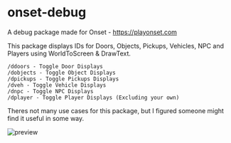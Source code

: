 # onset-debug
A debug package made for Onset - https://playonset.com

This package displays IDs for Doors, Objects, Pickups, Vehicles, NPC and Players using WorldToScreen & DrawText.

```
/ddoors - Toggle Door Displays
/dobjects - Toggle Object Displays
/dpickups - Toggle Pickups Displays
/dveh - Toggle Vehicle Displays
/dnpc - Toggle NPC Displays
/dplayer - Toggle Player Displays (Excluding your own)
```

Theres not many use cases for this package, but I figured someone might find it useful in some way.

![preview](https://i.imgur.com/5vbBfxl.jpg)
